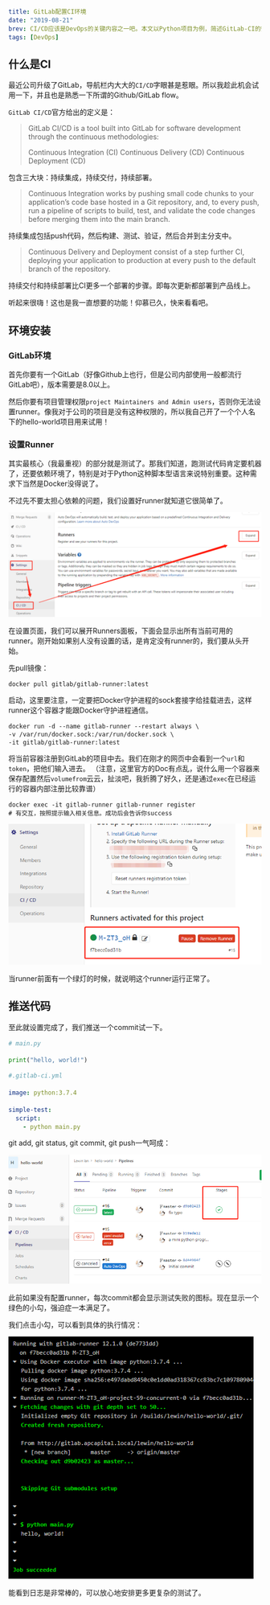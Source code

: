 ```yaml lw-blog-meta
title: GitLab配置CI环境
date: "2019-08-21"
brev: CI/CD应该是DevOps的关键内容之一吧。本文以Python项目为例，简述GitLab-CI的安装和运行。
tags: [DevOps]
```


## 什么是CI

最近公司升级了GitLab，导航栏内大大的`CI/CD`字眼甚是惹眼。所以我趁此机会试用一下，并且也是熟悉一下所谓的Github/GitLab flow。

`GitLab CI/CD`官方给出的定义是：

> GitLab CI/CD is a tool built into GitLab for software development through the continuous methodologies:
> 
> Continuous Integration (CI)
> Continuous Delivery (CD)
> Continuous Deployment (CD)

包含三大块：持续集成，持续交付，持续部署。

> Continuous Integration works by pushing small code chunks to your application’s code base hosted in a Git repository, and, to every push, run a pipeline of scripts to build, test, and validate the code changes before merging them into the main branch.

持续集成包括push代码，然后构建、测试、验证，然后合并到主分支中。

> Continuous Delivery and Deployment consist of a step further CI, deploying your application to production at every push to the default branch of the repository.

持续交付和持续部署比CI更多一个部署的步骤。即每次更新都部署到产品线上。

听起来很嗨！这也是我一直想要的功能！仰慕已久，快来看看吧。

## 环境安装

### GitLab环境

首先你要有一个GitLab（好像Github上也行，但是公司内部使用一般都流行GitLab吧），版本需要是8.0以上。

然后你要有项目管理权限`project Maintainers and Admin users`，否则你无法设置runner。像我对于公司的项目是没有这种权限的，所以我自己开了一个个人名下的hello-world项目用来试用！

### 设置Runner

其实最核心（我最重视）的部分就是测试了。那我们知道，跑测试代码肯定要机器了，还要依赖环境了，特别是对于Python这种脚本型语言来说特别重要。这种需求下当然是Docker没得说了。

不过先不要太担心依赖的问题，我们设置好runner就知道它很简单了。

![settings](https://raw.githubusercontent.com/Saodd/Saodd.github.io.backup-Jun2020/master/static/blog/2019-08-21-CI-settings.png)

在设置页面，我们可以展开Runners面板，下面会显示出所有当前可用的runner。刚开始如果别人没有设置的话，是肯定没有runner的，我们要从头开始。

先pull镜像：

```shell-session
docker pull gitlab/gitlab-runner:latest 
```

启动，这里要注意，一定要把Docker守护进程的sock套接字给挂载进去，这样runner这个容器才能跟Docker守护进程通信。

```shell-session
docker run -d --name gitlab-runner --restart always \
-v /var/run/docker.sock:/var/run/docker.sock \
-it gitlab/gitlab-runner:latest 
```

将当前容器注册到GitLab的项目中去。我们在刚才的网页中会看到一个`url`和`token`，把他们输入进去。
（注意，这里官方的Doc有点乱，说什么用一个容器来保存配置然后`volumefrom`云云，扯淡吧，我折腾了好久，还是通过`exec`在已经运行的容器内部注册比较靠谱）

```shell-session
docker exec -it gitlab-runner gitlab-runner register
# 有交互，按照提示输入相关信息。成功后会告诉你success
```

![settings](https://raw.githubusercontent.com/Saodd/Saodd.github.io.backup-Jun2020/master/static/blog/2019-08-21-CI-success.png)

当runner前面有一个绿灯的时候，就说明这个runner运行正常了。

## 推送代码

至此就设置完成了，我们推送一个commit试一下。

```python
# main.py

print("hello, world!")
```

```yaml
#.gitlab-ci.yml

image: python:3.7.4

simple-test:
  script:
    - python main.py
```

git add, git status, git commit, git push一气呵成：

![settings](https://raw.githubusercontent.com/Saodd/Saodd.github.io.backup-Jun2020/master/static/blog/2019-08-21-CI-pass.png)

此前如果没有配置runner，每次commit都会显示测试失败的图标。现在显示一个绿色的小勾，强迫症一本满足了。

我们点击小勾，可以看到具体的执行情况：

![settings](https://raw.githubusercontent.com/Saodd/Saodd.github.io.backup-Jun2020/master/static/blog/2019-08-21-CI-log.png)

能看到日志是非常棒的，可以放心地安排更多更复杂的测试了。
